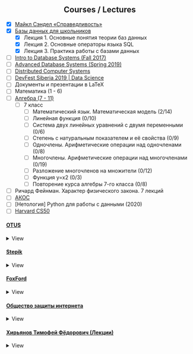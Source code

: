 <h2 align="center">Courses / Lectures</h2>

- [x] [Майкл Сэндел «Справедливость»](https://www.youtube.com/playlist?list=PL8YZyma552VeTCYPkkEisHKAHhNx3Psk-)
- [x] [Базы данных для школьников](https://youtube.com/playlist?list=PLDrmKwRSNx7LI_umdfXOeOJWjoDn6qvgN)
    - [x] Лекция 1. Основные понятия теории баз данных
    - [x] Лекция 2. Основные операторы языка SQL
    - [x] Лекция 3. Практика работы с базами данных
- [ ] [Intro to Database Systems (Fall 2017)](https://www.youtube.com/playlist?list=PLSE8ODhjZXjYutVzTeAds8xUt1rcmyT7x)
- [ ] [Advanced Database Systems (Spring 2019)](https://www.youtube.com/playlist?list=PLSE8ODhjZXja7K1hjZ01UTVDnGQdx5v5U)
- [ ] [Distributed Computer Systems](https://youtube.com/playlist?list=PLawkBQ15NDEkDJ5IyLIJUTZ1rRM9YQq6N)
- [ ] [DevFest Siberia 2019 | Data Science](https://youtube.com/playlist?list=PLINg778NUJCr3gCksaJZCTMMDjH8GEQW3)
- [ ] Документы и презентации в LaTeX
- [ ] Математика (1 - 6)
- [ ] [Алгебра (7 - 11)](https://interneturok.ru/subject/algebra)
  - [ ] 7 класс
      - [ ] Математический язык. Математическая модель (2/14)
      - [ ] Линейная функция (0/10)
      - [ ] Система двух линейных уравнений с двумя переменными (0/6)
      - [ ] Степень с натуральным показателем и её свойства (0/9)
      - [ ] Одночлены. Арифметические операции над одночленами (0/8)
      - [ ] Многочлены. Арифметические операции над многочленами (0/19)
      - [ ] Разложение многочленов на множители (0/12)
      - [ ] Функция y=x2 (0/3)
      - [ ] Повторение курса алгебры 7-го класса (0/8)
- [ ] Ричард Фейнман. Характер физического закона. 7 лекций
- [ ] [АКОС](https://youtube.com/playlist?list=PL4_hYwCyhAvZcOr5sJzuLmze2F6wPms-A)
- [ ] [Нетология] Python для работы с данными (2020)
- [ ] [Harvard CS50](https://javarush.ru/quests/QUEST_HARVARD_CS50)

#### [OTUS](https://otus.ru/)
<details>
  <summary>View</summary>

- [ ] [Linux для начинающих](https://otus.ru/online/online-linux/)
    - [x] Введение
        - [x] Операционная система - общие сведения
            - [x] Введение
            - [x] Для чего нужна ОС
            - [x] Первая ОС . История Multics
            - [x] MS-DOS
            - [x] Ядро ОС
            - [x] Кольца защиты и современные ОС
        - [x] UNIX
            - [x] История создания
            - [x] Философия (всё есть файлы)
            - [x] Стандарт POSIX
            - [x] Варианты UNIX
    - [ ] Структура Linux и команды
        - [x] Структура Linux
            - [x] Структура каталогов
            - [x] Как устанавливается ПО в Linux
            - [x] Версии Linux
            - [x] Сложности на пути изучения Linux
        - [x] Простейшие команды в Linux
            - [x] ls, touch, mkdir, cd, rm, rmdir, cp, mv, type, whereis, who, man etc.
        - [ ] Пользователи в Linux
        - [ ] Работа с файлами
    - [ ] Потоки, логические команды, процессы, сеть
        - [ ] Работа с потоками STDIN, STDOUT, STDERR
        - [ ] И, ИЛИ, НЕ ИМЕЕТ ЗНАЧЕНИЯ (ha-ha)
        - [ ] Монтирование
        - [ ] Установка ПО
        - [ ] Процессы
        - [ ] Сеть
        - [ ] Системы инициализации

</details>

#### [Stepik](https://stepik.org/catalog)
<details>
  <summary>View</summary>

- [ ] [Базовый курс по математике](https://stepik.org/course/85/syllabus)
- [ ] [Введение в базы данных](https://stepik.org/course/551/promo)
- [ ] [Python: основы и применение](https://stepik.org/course/512/promo)
- [ ] [Программирование на языке C++](https://stepik.org/course/7/syllabus)
- [ ] [Алгоритмы: теория и практика. Методы](https://stepik.org/course/217/promo)

</details>


#### [FoxFord](https://foxford.ru/)
<details>
  <summary>View</summary>

- [ ] [Основы программирования на алгоритмическом языке](https://foxford.ru/courses/2492/landing)
- [x] [Простые алгоритмы. От логических задач до клеточных автоматов](https://foxford.ru/courses/2491/landing)
    - [x] Логика и рассуждения
    - [x] Чёрные ящики и переправы
    - [x] Задачи на переливания
    - [x] Графическое программирование
    - [x] Исполнитель Scratch
    - [x] Переменные в Scratch
    - [x] Клеточные автоматы
- [x] [Что должен знать и уметь пользователь ПК](https://foxford.ru/courses/2493/landing)
    - [x] Техника безопасности
    - [x] Законы об информации
    - [x] Программное обеспечение
    - [x] Браузер
    - [x] Облегчённая разметка текста
    - [x] Офисные программы
    - [x] Фотомонтаж
    - [x] Коллективная работа
    - [x] Распространение информации
- [ ] [Информатика за пределами ЕГЭ](https://foxford.ru/courses/3608/landing)
    - [x] Вводное занятие
    - [x] Архитектура компьютера
    - [x] Компоненты компьютера
    - [x] Операционная система
    - [x] Администрирование ОС
    - [x] Робот в python

</details>

#### [Общество защиты интернета](https://www.youtube.com/channel/UCMXyrqAYWXIcWXWmbrfEuZQ)
<details>
  <summary>View</summary>

- [x] [Как устроены блокировки](https://youtu.be/kYomCz-71lM)
- [x] [За нами следят! (как устроен СОРМ)](https://youtu.be/PRnyWpHuozU)
- [x] [Почему хотят заблокировать интернет](https://youtu.be/AyaAfRbjo8o)
- [x] [Как стать интернет-экспертом за 15 минут](https://youtu.be/4RjF1O0Y7Wg)
- [x] [Как обходить блокировки](https://youtu.be/5WA87_cjhec)
- [x] [Интернет-апокалипсис](https://youtu.be/z9s2EVAtXII)
- [x] [Бесплатный Wi-Fi Илона Маска: миф или реальность](https://youtu.be/X0kxXo4FUVo)
- [x] [С нами Оруэлл: как в России внедряют распознавание лиц и что с этим делать](https://youtu.be/En2a5ji5IF8)
- [x] [Соцсеть для майора: почему «Вконтакте» выдаст вас силовикам](https://youtu.be/MW-U7PCdZzA)
- [x] [Shutdown: как власти отключают интернет](https://youtu.be/GfbR36vTyk8)
- [x] [Без протокола. Как и зачем в России запрещают современные протоколы шифрования](https://youtu.be/3HHCGl6ue1k)
- [x] [Форум по управлению интернетом](https://youtu.be/isK4sbylQAI)
- [x] [Безопасный режим: как защитить свою переписку](https://youtu.be/AbPN7TvssTY)
- [x] [Безопасный режим: как зашифровать свои данные](https://youtu.be/DKowOKaLYu8)

</details>

#### [Хирьянов Тимофей Фёдорович (Лекции)](https://www.youtube.com/user/tkhirianov)
<details>
  <summary>View</summary>

##### Python
<details>
  <summary>View</summary>

- [ ] [Практика программирования на Python 3 - 2019](https://www.youtube.com/playlist?list=PLRDzFCPr95fLuusPXwvOPgXzBL3ZTzybY)
    - [x] [Лекция №1](https://youtu.be/fgf57Sa5A-A)
    - [x] [Лекция №2](https://youtu.be/15qiZJIX1YE)
    - [x] [Лекция №3](https://youtu.be/BNf6jDK2np4)
    - [x] [Лекция №4](https://youtu.be/kCQfhRReGTI)
    - [x] [Лекция №5](https://youtu.be/enbhOrC2Vzo)
    - [ ] [Лекция №6](https://youtu.be/ppJfqW7fL80)
    - [ ] [Лекция №7](https://youtu.be/3AIALI9sY4g)
    - [ ] [Лекция №8](https://youtu.be/904N6TyNabw)
    - [ ] [Лекция №9](https://youtu.be/DxNu5A_TRN4)
    - [ ] [Лекция №10](https://youtu.be/vStniIm_ovo)
    - [ ] [Лекция №11](https://youtu.be/FobrCyEOMyM)
    - [ ] [Лекция №12](https://youtu.be/wLT-oGoWMBY)
    - [ ] [Лекция №13](https://youtu.be/nlyyE_EXzl0)
    - [ ] [Лекция №14](https://youtu.be/zT24S8pIV5E)
- [ ] [Практика программирования на Python 3 - 2020](https://www.youtube.com/playlist?list=PLRDzFCPr95fIDJUvFxvzWxg-V9BmZlMMe)
    - [x] [Лекция №1](https://youtu.be/us7y0UhTq0s)
    - [x] [Лекция №2](https://youtu.be/4NvtHHWoWXE)
    - [x] [Лекция №3](https://youtu.be/hSmvFRMm_9Q)
    - [x] [Лекция №4](https://youtu.be/JudiqSMKB34)
    - [ ] [Лекция №5](https://youtu.be/wjCEEax2ZBk)
    - [ ] [Лекция №6](https://youtu.be/7uEB7QXsrFk)
  </details

##### C++
<details>
  <summary>View</summary>

- [ ] [2020 Алгоритмы и структуры данных (С++)]()
    - [x] [Лекция №1](https://youtu.be/MWsfHQaUzI0)
    - [x] [Лекция №2](https://youtu.be/nkuNsxLcN0g)
    - [x] [Лекция №3](https://youtu.be/2KTrsLcLODI)
    - [x] [Лекция №4](https://youtu.be/YiRlmHiRs0w)
    - [x] [Лекция №5](https://youtu.be/mgaOUpeh96M)
    - [x] [Лекция №6](https://youtu.be/QdIPF_vmvRE)
    - [x] [Лекция №7](https://youtu.be/zWEZQ6L8vsI)
    - [x] [Лекция №8](https://youtu.be/RZm7PN91W2o)
    - [ ] [Лекция №9](https://youtu.be/403nJyTmk6o)
    - [ ] [Лекция №10](https://youtu.be/K_StOxn9sv0)
    - [ ] [Лекция №11](https://youtu.be/y8X781XLt-o)
    - [ ] [Лекция №12](https://youtu.be/4E-_uzO0A_A)
    - [ ] [Лекция №13](https://youtu.be/dlR5ehWySr4)
    - [ ] [Лекция №14](https://youtu.be/44dGfH1tjk8)
    - [ ] [Консультация](https://youtu.be/FhxjhlDlHH8)
    - [x] [Лекция №1 (Осень)](https://youtu.be/3s5Y5E3LtaI)
    - [x] [Лекция №2 (Осень)](https://youtu.be/tDKgIPHapsg)
    - [x] [Лекция №3 (Осень)](https://youtu.be/6KolmHZqjXI)
    - [ ] [Лекция №4 (Осень)](https://youtu.be/Z13PJuS4J80)
    - [ ] [Лекция №5 (Осень)](https://youtu.be/Tui85_T4qdA)
    - [ ] [Лекция №6 (Осень)](https://youtu.be/fKqMtW7Efdg)
    - [ ] [Лекция №7 (Осень)](https://youtu.be/V1rz3hbzsdw)
    - [ ] [Лекция №8 (Осень)](https://youtu.be/HoMZt-eWzLo)
    - [ ] [Лекция №9 (Осень)](https://youtu.be/qIGoCeaKGTQ)
    - [ ] [Лекция №10 (Осень)](https://youtu.be/jx9ZPDi94fM)
    - [ ] [Лекция №11 (Осень)](https://youtu.be/GAarEgus7WQ)
    - [ ] [Лекция №12 (Осень)](https://youtu.be/F470JpOUfrg)
- [ ] [Школа 1514](https://youtube.com/playlist?list=PLRDzFCPr95fLMvdcV-hEl-42x8LIyjvHA)
    - [x] [Лекция №1](https://youtu.be/wcPpp1jz-y4)
    - [x] [Лекция №2](https://youtu.be/Q4WR6r8kxBw)
    - [x] [Лекция №3](https://youtu.be/oGJ7VOJdksc)
    - [x] [Лекция №4](https://youtu.be/kptgQZx4Wu8)
    - [x] [Лекция №5](https://youtu.be/C5b-BXuU1sU)
    - [x] [Лекция №6](https://youtu.be/tREmp9KdRjw)
    - [x] [Лекция №7](https://youtu.be/w8AzgNAuV_c)
    - [x] [Лекция №8](https://youtu.be/sydfviK1GpA)
    - [x] [Лекция №9](https://youtu.be/w8YB3UAoBlM)

  </details

</details>
